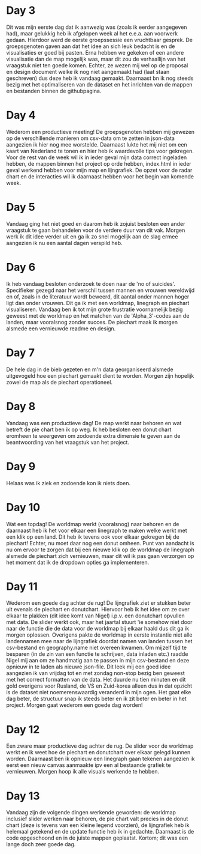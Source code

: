 # Day 3
Dit was mijn eerste dag dat ik aanwezig was (zoals ik eerder aangegeven had), maar gelukkig heb ik afgelopen week al het e.e.a. aan voorwerk gedaan. Hierdoor werd de eerste groepssessie een vruchtbaar gesprek. De groepsgenoten gaven aan dat het idee an sich leuk bedacht is en de visualisaties er goed bij pasten. Erna hebben we gekeken of een andere visualisatie dan de map mogelijk was, maar dit zou de verhaallijn van het vraagstuk niet ten goede komen. Echter, ze wezen mij wel op de proposal en design document welke ik nog niet aangemaakt had (laat staan geschreven) dus deze heb ik vandaag gemaakt. Daarnaast bn ik nog steeds bezig met het optimaliseren van de  dataset en het inrichten van de mappen en bestanden binnen de githubpagina.

# Day 4
Wederom een productieve meeting! De groepsgenoten hebben mij gewezen op de verschillende manieren om csv-data om te zetten in json-data aangezien ik hier nog mee worstelde. Daarnaast lukte het mij niet om een kaart van Nederland te tonen en hier heb ik waardevolle tips voor gekregen. Voor de rest van de week wil ik in ieder geval mijn data correct ingeladen hebben, de mappen binnen het project op orde hebben, index.html in ieder geval werkend hebben voor mijn map en lijngrafiek. De opzet voor de radar chart en de interacties wil ik daarnaast hebben voor het begin van komende week.

# Day 5
Vandaag ging het niet goed en daarom heb ik zojuist besloten een ander vraagstuk te gaan behandelen voor de verdere duur van dit vak. Morgen werk ik dit idee verder uit en ga ik zo snel mogelijk aan de slag ermee aangezien ik nu een aantal dagen verspild heb.

# Day 6
Ik heb vandaag besloten onderzoek te doen naar de 'no of suicides'. Specifieker gezegd naar het verschil tussen mannen en vrouwen wereldwijd en of, zoals in de literatuur wordt beweerd, dit aantal onder mannen hoger ligt dan onder vrouwen. Dit ga ik met een worldmap, linegraph en piechart visualiseren. Vandaag ben ik tot mijn grote frustratie voornamelijk bezig geweest met de worldmap en het matchen van de 'Alpha_3'-codes aan de landen, maar vooralsnog zonder succes. De piechart maak ik morgen alsmede een vernieuwde readme en design.

# Day 7
De hele dag in de bieb gezeten en m'n data georganiseerd alsmede uitgevogeld hoe een piechart gemaakt dient te worden. Morgen zijn hopelijk zowel de map als de piechart operationeel.

# Day 8
Vandaag was een productieve dag! De map werkt naar behoren en wat betreft de pie chart ben ik op weg. Ik heb besloten een donut chart eromheen te weergeven om zodoende extra dimensie te geven aan de beantwoording van het vraagstuk van het project.

# Day 9
Helaas was ik ziek en zodoende kon ik niets doen.

# Day 10
Wat een topdag! De worldmap werkt (vooralsnog) naar behoren en de daarnaast heb ik het voor elkaar een linegraph te maken welke werkt met een klik op een land. Dit heb ik tevens ook voor elkaar gekregen bij de piechart! Echter, nu moet daar nog een donut omheen. Punt van aandacht is nu om ervoor te zorgen dat bij een nieuwe klik op de worldmap de linegraph alsmede de piechart zich vernieuwen, maar dit wil ik pas gaan verzorgen op het moment dat ik de dropdown opties ga implementeren.

# Day 11
Wederom een goede dag achter de rug! De lijngrafiek ziet er stukken beter uit evenals de piechart en donutchart. Hiervoor heb ik het idee om ze over elkaar te plakken (dit idee komt van Nigel) i.p.v. een donutchart opvullen met data. De slider werkt ook, maar het jaartal stuurt 'ie somehow niet door naar de functie die de data voor de worldmap bij elkaar haald dus dit ga ik morgen oplossen. Overigens pakte de worldmap in eerste instantie niet alle landennamen mee naar de lijngrafiek doordat namen van landen tussen het csv-bestand en geography.name niet overeen kwamen. Om mijzelf tijd te besparen (in de zin van een functie te schrijven, data inladen etc.) raadde Nigel mij aan om ze handmatig aan te passen in mijn csv-bestand en deze opnieuw in te laden als nieuwe json-file. Dit leek mij een goed idee aangezien ik van vrijdag tot en met zondag non-stop bezig ben geweest met het correct formatten van de data. Het duurde nu tien minuten en dit gold overigens voor Rusland, de VS en Zuid-korea alleen dus in dat opzicht is de dataset niet noemerenswaardig veranderd in mijn ogen. Het gaat elke dag beter, de structuur snap ik steeds beter en ik zit beter en beter in het project. Morgen gaat wederom een goede dag worden!

# Day 12
Een zware maar productieve dag achter de rug. De slider voor de worldmap werkt en ik weet hoe de piechart en donutchart over elkaar gelegd kunnen worden. Daarnaast ben ik opnieuw een linegraph gaan tekenen aangezien ik eerst een nieuw canvas aanmaakte ipv een al bestaande grafiek te vernieuwen. Morgen hoop ik alle visuals werkende te hebben.

# Day 13
Vandaag zijn de volgende dingen werkende geworden: de worldmap inclusief slider werken naar behoren, de pie chart valt precies in de donut chart (deze is tevens van een kleine legend voorzien), de lijngrafiek heb ik helemaal getekend en de update functie heb ik in gedachte. Daarnaast is de code opgeschoond en in de juiste mappen geplaatst. Kortom; dit was een lange doch zeer goede dag. 
